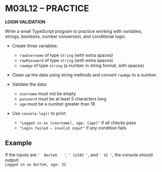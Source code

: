 # M03L12 – PRACTICE

**LOGIN VALIDATION**

Write a small TypeScript program to practice working with variables, strings, booleans, number conversion, and conditional logic.

- Create three variables:

  - `rawUsername` of type `string` (with extra spaces)
  - `rawPassword` of type `string` (with extra spaces)
  - `rawAge` of type `string` (a number in string format, with spaces)

- Clean up the data using string methods and convert `rawAge` to a number.

- Validate the data:

  - `username` must not be empty
  - `password` must be at least 5 characters long
  - `age` must be a number greater than 18

- Use `console.log()` to print:
  - `"Logged in as [username], age: [age]"` if all checks pass
  - `"Login failed – invalid input"` if any condition fails

## Example

If the inputs are `'  Bartek   '`, `' 12345 '`, and `' 32 '`, the console should output:  
`Logged in as Bartek, age: 32`
